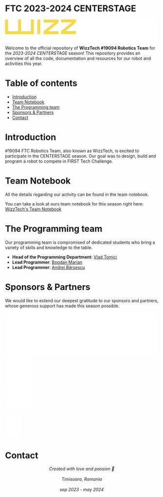 

# FTC 2023-2024 CENTERSTAGE

<img src="images/wizztech-logo-text-2023-2024.png" style="width: 600px">

Welcome to the official repository of **WizzTech #19094 Robotics Team** for the *2023-2024 CENTERSTAGE* season! This repository provides an overview of all the code, documentation and resources for our robot and activities this year. 

# Table of contents
- [Introduction](#introduction)
- [Team Notebook](#team-notebook)
- [The Programming team](#the-programming-team)
- [Sponsors & Partners](#sponsors--partners)
- [Contact](#contact)

# Introduction
#19094 FTC Robotics Team, also known as WizzTech, is excited to participate in the CENTERSTAGE season. Our goal was to design, build and program a robot to compete in FIRST Tech Challenge.  

# Team Notebook
All the details regarding our activity can be found in the team notebook. 

You can take a look at ours team notebook for this season right here: [WizzTech's Team Notebook](https://drive.google.com/file/d/1dHoYdEmT_0_Q6Z_s5RLlCmxhCNO6oM1o/view?usp=sharing)

# The Programming team
Our programming team is compromised of dedicated students who bring a variety of skills and knowledge to the table. 

- **Head of the Programming Department**: [Vlad Tomici](https://github.com/VladTomici14)
- **Lead Programmer**: [Bogdan Marian](https://github.com/DrPepper05)
- **Lead Programmer**: [Andrei Bârsescu](https://github.com/AndreiB02)

# Sponsors & Partners
We would like to extend our deepest gratitude to our sponsors and partners, whose generous support has made this season possible.

<img src="images/endava-no_bg-new-logo-white_.png" style="height: 150px"> <br>
<img src="images/eps-programming-logo.png" style="height: 100px"> <br>
<img src="images/one-source-logo-white.png" style="height: 75px"> <br>
<img src="images/tmc-logo-white.png" style="height: 75px"> <br>

# Contact

<center style="font-style: italic;"> Created with love and passion 💜 </center> <br>
<center style="font-style: italic;"> Timisoara, Romania </center> <br>
<center style="font-style: italic;"> sep 2023 - may 2024 </center> <br>